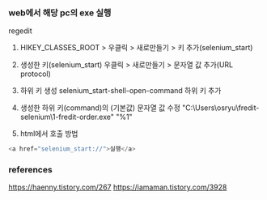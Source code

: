 ### web에서 해당 pc의 exe 실행

regedit

1. HIKEY_CLASSES_ROOT > 우클릭 > 새로만들기 > 키 추가(selenium_start)

2. 생성한 키(selenium_start) 우클릭 > 새로만들기 > 문자열 값 추가(URL protocol)

3. 하위 키 생성 selenium_start-shell-open-command 하위 키 추가


4. 생성한 하위 키(command)의 (기본값) 문자열 값 수정 "C:\Users\osryu\fredit-selenium\1-fredit-order.exe" "%1"

5. html에서 호출 방법
```js
<a href="selenium_start://">실행</a>
```
### references
https://haenny.tistory.com/267
https://iamaman.tistory.com/3928
